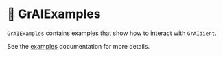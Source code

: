 # 👷 GrAIExamples

`GrAIExamples` contains examples that show how to interact with `GrAIdient`. 

See the [examples](../Examples/EXAMPLES.md) documentation for more details.

